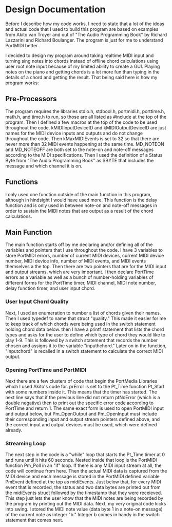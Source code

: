 # Design Documentation

Before I describe how my code works, I need to state that a lot of the ideas and actual code that I used to build this program are based on examples from Akito van Troyer and out of "The Audio Programming Book" by Richard Lazzarini and Richard Boulanger. The program is just for me to understand PortMIDI better. 

I decided to design my program around taking realtime MIDI input and turning sing notes into chords instead of offline chord calculations using user root note input because of my limited ability to create a GUI. Playing notes on the piano and getting chords is a lot more fun than typing in the details of a chord and getting the result. That being said here is how my program works:

## Pre-Processors

The program requires the libraries stdio.h, stdbool.h, portmidi.h, porttime.h, math.h, and time.h to run, so those are all listed as #include at the top of the program. Then I defined a few macros at the top of the code to be used throughout the code. kMIDIInputDeviceID and kMIDIOutputDeviceID are just names for the MIDI device inputs and outputs and do not change throughout the code. Then kMaxMIDIEvents is set to 32 so that there are never more than 32 MIDI events happening at the same time. MD_NOTEON and MD_NOTEOFF are both set to the note-on and note-off messages according to the MIDI specifications. Then I used the definition of a Status Byte from "The Audio Programming Book" as SBYTE that includes the message and which channel it is on. 

## Functions

I only used one function outside of the main function in this program, although in hindsight I would have used more. This function is the delay function and is only used in between note-on and note-off messages in order to sustain the MIDI notes that are output as a result of the chord calculations.

## Main Function

The main function starts off by me declaring and/or defining all of the variables and pointers that I use throughout the code. 
I have 3 variables to store PortMIDI errors, number of current MIDI devices, current MIDI device number, MIDI device info, number of MIDI events, and MIDI events themselves a the top. Then there are two pointers that are for the MIDI input and output streams, which are very important. I then declare PortTime errors as a variable as well as a bunch of number-holding variables of different forms for the PortTime timer, MIDI channel, MIDI note number, delay function timer, and user input chord. 

### User Input Chord Quality

Next, I used an enumeration to number a list of chords given their names. Then I used typedef to name that struct "quality."
This made it easier for me to keep track of which chords were being used in the switch statement holding chord data below. then I have a printf statement that lists the chord types and asks for the user to define which type of chord they would like to play 1-9. This is followed by a switch statement that records the number chosen and assigns it to the variable "inputhchord." Later on in the function, "inputchord" is recalled in a switch statement to calculate the correct MIDI output. 

### Opening PortTime and PortMIDI

Next there are a few clusters of code that begin the PortMedia Libraries which I used Akito's code for. prError is set to the Pt_Time function Pt_Start with some numbers inside it. This means that the timer has started. The next line says that if the previous line did not return ptNoError (which is a double negative) then to print out the specific error code according to PortTime and return 1. The same exact form is used to open PortMIDI input and output below, but Pm_OpenOutput and Pm_OpenInput must include their corresponding input and output stream pointers defined above, and the correct input and output devices must be used, which were defined already. 

### Streaming Loop

The next step in the code is a "while" loop that starts the Pt_Time timer at 0 and runs until it hits 60 seconds. Nested inside that loop is the PortMIDI function Pm_Poll in an "if" loop. If there is any MIDI input stream at all, the code will continue from here. Then the actual MIDI data is captured from the MIDI device and each message is stored in the PortMIDI defined variable PmEvent defined at the top as midiEvents. Just below that, for every MIDI event that is recorded, the status and two data bytes are printed out from the midiEvents struct followed by the timestamp that they were receieved. This step just lets the user know that the MIDI notes are being recorded by the program by printing out the MIDI data. Next, my very original code kicks into swing. I stored the MIDI note value (data byte 1 in a note-on message) of the current note as integer "b." Integer b comes in handy in the switch statement that comes next. 

